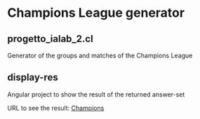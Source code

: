 # Champions League generator

## progetto_ialab_2.cl
Generator of the groups and matches of the Champions League

## display-res
Angular project to show the result of the returned answer-set

URL to see the result:
[Champions](https://champions-1819.web.app)
